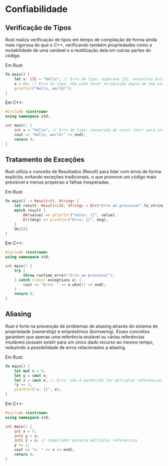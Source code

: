 # Confiabilidade

## Verificação de Tipos

Rust realiza verificação de tipos em tempo de compilação de forma ainda mais rigorosa do que o C++, verificando também propriedades como a mutabilidade de uma variável e a reutilização dela em outras partes do código.

Em Rust:
```rust
fn main() {
    let x: i32 = "hello"; // Erro de tipo: esperava i32, encontrou &str
    x = 64; // Erro do tipo: não pode haver atribuição dupla em uma variável imutável (por padrão, todas as variáveis são imutáveis.
    println!("Hello, world!");
}
```

Em C++:
```c++
#include <iostream>
using namespace std;

int main() {
    int x = "hello"; // Erro de tipo: conversão de const char* para int
    cout << "Hello, world!" << endl;
    return 0;
}
```

## Tratamento de Exceções

Rust utiliza o conceito de Resultados (Result) para lidar com erros de forma explícita, evitando exceções tradicionais, o que promove um código mais previsível e menos propenso a falhas inesperadas.

Em Rust:
```rust
fn main() -> Result<(), String> {
    let result: Result<i32, String> = Err("Erro ao processar".to_string());
    match result {
        Ok(value) => println!("Valor: {}", value),
        Err(msg) => println!("Erro: {}", msg),
    }
    Ok(())
}
```
Em C++:
```c++
#include <iostream>
using namespace std;

int main() {
    try {
        throw runtime_error("Erro ao processar");
    } catch (const exception& e) {
        cout << "Erro: " << e.what() << endl;
    }
    return 0;
}
```

## Aliasing

Rust é forte na prevenção de problemas de aliasing através do sistema de propriedade (ownership) e empréstimos (borrowing). Esses conceitos garantem que apenas uma referência mutável ou várias referências imutáveis possam existir para um único dado recurso ao mesmo tempo, reduzindo a possibilidade de erros relacionados a aliasing.

Em Rust:
```rust
fn main() {
    let mut x = 5;
    let y = &mut x;
    let z = &mut x; // Erro: não é permitido ter múltiplas referências mutáveis
    *y += 1;
    println!("x: {}", x);
}
```
Em C++:
```c++
#include <iostream>
using namespace std;

int main() {
    int x = 5;
    int& y = x;
    int& z = x; // Compilador permite múltiplas referências
    y += 1;
    cout << "x: " << x << endl;
    return 0;
}
```